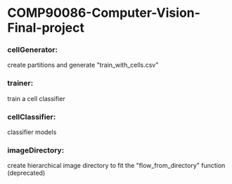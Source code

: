 # COMP90086-Computer-Vision-Final-project

### cellGenerator: 
create partitions and generate "train_with_cells.csv"

### trainer: 
train a cell classifier

### cellClassifier: 
classifier models

### imageDirectory: 
create hierarchical image directory to fit the "flow_from_directory" function (deprecated)
